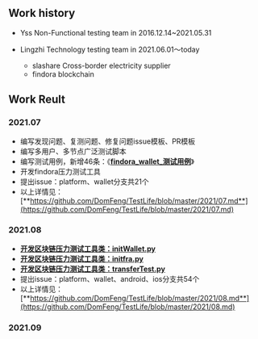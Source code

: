 ## Work history
* Yss Non-Functional testing team in 2016.12.14~2021.05.31


* Lingzhi Technology testing team in 2021.06.01～today
    * slashare Cross-border electricity supplier 
    * findora blockchain 


## Work Reult
### 2021.07
* 编写发现问题、复测问题、修复问题issue模板、PR模板
* 编写多用户、多节点广泛测试脚本
* 编写测试用例，新增46条：《[**findora_wallet_测试用例**](https://docs.google.com/spreadsheets/d/1RymaY9zRvt37ZRlWx1SF8dDiLXYrYB8_HgNPTed8O_s/edit?usp=sharing)》
* 开发findora压力测试工具
* 提出issue：platform、wallet分支共21个
* 以上详情见：[**https://github.com/DomFeng/TestLife/blob/master/2021/07.md**](https://github.com/DomFeng/TestLife/blob/master/2021/07.md)

### 2021.08
* [**开发区块链压力测试工具类：initWallet.py**](https://github.com/DomFeng/testnet/blob/main/performenceTest/initWallet.py)
* [**开发区块链压力测试工具类：initfra.py**](https://github.com/DomFeng/testnet/blob/main/performenceTest/initfra.py)
* [**开发区块链压力测试工具类：transferTest.py**](https://github.com/DomFeng/testnet/blob/main/performenceTest/transferTest.py)
* 提出issue：platform、wallet、android、ios分支共54个
* 以上详情见：[**https://github.com/DomFeng/TestLife/blob/master/2021/08.md**](https://github.com/DomFeng/TestLife/blob/master/2021/08.md)

### 2021.09
